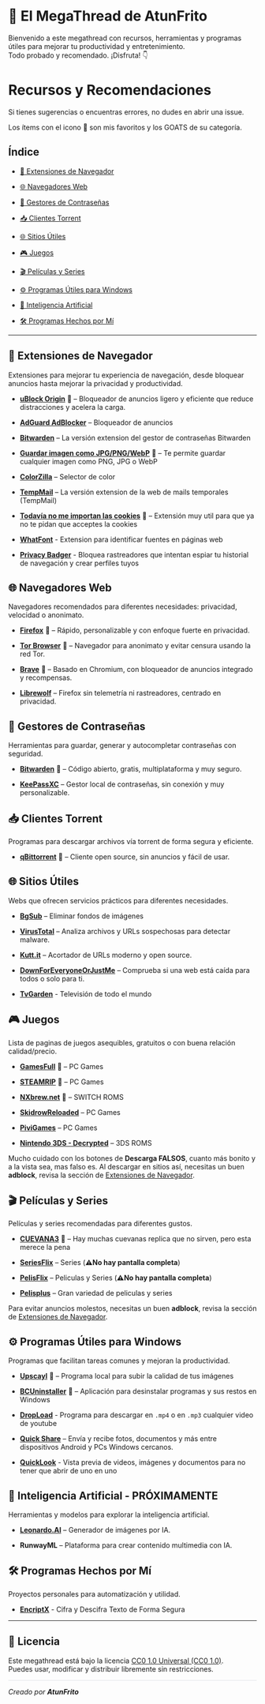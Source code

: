<h1>🚀 El MegaThread de AtunFrito</h1>

Bienvenido a este megathread con recursos, herramientas y programas útiles para mejorar tu productividad y entretenimiento.  
Todo probado y recomendado. ¡Disfruta! 👇


# Recursos y Recomendaciones

Si tienes sugerencias o encuentras errores, no dudes en abrir una issue.

Los ítems con el icono 🐐 son mis favoritos y los GOATS de su categoría.



## Índice

- [🧩 Extensiones de Navegador](#-extensiones-de-navegador)
  
- [🌐 Navegadores Web](#-navegadores-web)
   
- [🔑 Gestores de Contraseñas](#-gestores-de-contraseñas)
  
- [📥 Clientes Torrent](#-clientes-torrent)
  
- [🌐 Sitios Útiles](#-sitios-útiles)
  
- [🎮 Juegos](#-juegos-recomendados)
  
- [🎬 Películas y Series](#-películas-y-series)
  
- [⚙️ Programas Útiles para Windows](#️-programas-útiles-para-windows)
  
- [🤖 Inteligencia Artificial](#-inteligencia-artificial)
  
- [🛠 Programas Hechos por Mí](#-programas-hechos-por-mí)
  

---


## 🧩 Extensiones de Navegador

Extensiones para mejorar tu experiencia de navegación, desde bloquear anuncios hasta mejorar la privacidad y productividad.

- [**uBlock Origin**](https://chromewebstore.google.com/detail/ublock-origin/cjpalhdlnbpafiamejdnhcphjbkeiagm) 🐐 – Bloqueador de anuncios ligero y eficiente que reduce distracciones y acelera la carga.

- [**AdGuard AdBlocker**](https://chromewebstore.google.com/detail/adguard-adblocker/bgnkhhnnamicmpeenaelnjfhikgbkllg) – Bloqueador de anuncios 

- [**Bitwarden**](https://chromewebstore.google.com/detail/bitwarden-administrador-d/nngceckbapebfimnlniiiahkandclblb) – La versión extension del gestor de contraseñas Bitwarden

- [**Guardar imagen como JPG/PNG/WebP**](https://chromewebstore.google.com/detail/guardar-imagen-como-jpgpn/gabfmnliflodkdafenbcpjdlppllnemd) 🐐 – Te permite guardar cualquier imagen como PNG, JPG o WebP

- [**ColorZilla**](https://chromewebstore.google.com/detail/colorzilla/bhlhnicpbhignbdhedgjhgdocnmhomnp) – Selector de color

- [**TempMail**](https://chromewebstore.google.com/detail/temp-mail-desechable-emai/inojafojbhdpnehkhhfjalgjjobnhomj) – La versión extension de la web de mails temporales (TempMail)

- [**Todavía no me importan las cookies**](https://chromewebstore.google.com/detail/todav%C3%ADa-no-me-importan-la/edibdbjcniadpccecjdfdjjppcpchdlm) 🐐 – Extensión muy util para que ya no te pidan que acceptes la cookies

- [**WhatFont**](https://chromewebstore.google.com/detail/whatfont/jabopobgcpjmedljpbcaablpmlmfcogm) - Extension para identificar fuentes en páginas web

- [**Privacy Badger**](https://chromewebstore.google.com/detail/Privacy%20Badger/pkehgijcmpdhfbdbbnkijodmdjhbjlgp) - Bloquea rastreadores que intentan espiar tu historial de navegación y crear perfiles tuyos



## 🌐 Navegadores Web

Navegadores recomendados para diferentes necesidades: privacidad, velocidad o anonimato.

- [**Firefox**](https://www.mozilla.org/es-ES/firefox/new/) 🐐 – Rápido, personalizable y con enfoque fuerte en privacidad.

- [**Tor Browser**](https://www.torproject.org/es/download/) 🐐 – Navegador para anonimato y evitar censura usando la red Tor.

- [**Brave**](https://brave.com/es/) 🐐 – Basado en Chromium, con bloqueador de anuncios integrado y recompensas.

- [**Librewolf**](https://librewolf.net/) – Firefox sin telemetría ni rastreadores, centrado en privacidad.



## 🔑 Gestores de Contraseñas

Herramientas para guardar, generar y autocompletar contraseñas con seguridad.

- [**Bitwarden**](https://bitwarden.com/es-la/) 🐐 – Código abierto, gratis, multiplataforma y muy seguro.

- [**KeePassXC**](https://keepassxc.org/) – Gestor local de contraseñas, sin conexión y muy personalizable.



## 📥 Clientes Torrent

Programas para descargar archivos vía torrent de forma segura y eficiente.

- [**qBittorrent**](https://www.qbittorrent.org/) 🐐 – Cliente open source, sin anuncios y fácil de usar.



## 🌐 Sitios Útiles

Webs que ofrecen servicios prácticos para diferentes necesidades.

- [**BgSub**](https://bgsub.com/webapp/) – Eliminar fondos de imágenes

- [**VirusTotal**](https://www.virustotal.com/gui/home/upload) – Analiza archivos y URLs sospechosas para detectar malware.

- [**Kutt.it**](https://kutt.it/) – Acortador de URLs moderno y open source.

- [**DownForEveryoneOrJustMe**](https://downforeveryoneorjustme.com/) – Comprueba si una web está caída para todos o solo para ti.

- [**TvGarden**](https://tv.garden/) - Televisión de todo el mundo



## 🎮 Juegos

Lista de paginas de juegos asequibles, gratuitos o con buena relación calidad/precio.

- [**GamesFull**](https://gamesfull.app/) 🐐 – PC Games

- [**STEAMRIP**](https://steamrip.com/) 🐐 – PC Games
  
- [**NXbrew.net**](https://nxbrew.net/) 🐐 – SWITCH ROMS

- [**SkidrowReloaded**](https://www.skidrowreloaded.com/) – PC Games

- [**PiviGames**](https://pivigames.blog/) – PC Games

- [**Nintendo 3DS - Decrypted**](https://myrient.erista.me/files/No-Intro/Nintendo%20-%20Nintendo%203DS%20(Decrypted)/) – 3DS ROMS

Mucho cuidado con los botones de **Descarga FALSOS**, cuanto más bonito y a la vista sea, mas falso es.
Al descargar en sitios así, necesitas un buen **adblock**, revisa la sección de [Extensiones de Navegador](#-extensiones-de-navegador).



## 🎬 Películas y Series

Películas y series recomendadas para diferentes gustos.

- [**CUEVANA3**](https://cuevana3cc.co/) 🐐 – Hay muchas cuevanas replica que no sirven, pero esta merece la pena

- [**SeriesFlix**](https://seriesflix.tel/) – Series (**⚠️No hay pantalla completa**)

- [**PelisFlix**](https://pelisflix1.lat/) – Peliculas y Series (**⚠️No hay pantalla completa**)

- [**Pelisplus**](https://pelisplus.in/) – Gran variedad de peliculas y series

Para evitar anuncios molestos, necesitas un buen **adblock**, revisa la sección de [Extensiones de Navegador](#-extensiones-de-navegador).




## ⚙️ Programas Útiles para Windows

Programas que facilitan tareas comunes y mejoran la productividad.

- [**Upscayl**](https://github.com/upscayl/upscayl) 🐐 – Programa local para subir la calidad de tus imágenes

- [**BCUninstaller**](https://www.bcuninstaller.com/) 🐐 –  Aplicación para desinstalar programas y sus restos en Windows

- [**DropLoad**](https://github.com/Mayonesa7272/DropLoad/releases/tag/v1.0.0) - Programa para descargar en `.mp4` o en `.mp3` cualquier video de youtube

- [**Quick Share**](https://www.android.com/intl/es_es/better-together/quick-share-app/) – Envía y recibe fotos, documentos y más entre dispositivos Android y PCs Windows cercanos.

- [**QuickLook**](https://apps.microsoft.com/detail/9nv4bs3l1h4s?hl=es-ES&gl=ES) - Vista previa de videos, imágenes y documentos para no tener que abrir de uno en uno



## 🤖 Inteligencia Artificial - PRÓXIMAMENTE

Herramientas y modelos para explorar la inteligencia artificial.

- [**Leonardo.AI**](https://app.leonardo.ai/image-generation/) – Generador de imágenes por IA.

- **RunwayML** – Plataforma para crear contenido multimedia con IA.



## 🛠 Programas Hechos por Mí 

Proyectos personales para automatización y utilidad.

- [**EncriptX**](https://github.com/atunfrito/encriptx) - Cifra y Descifra Texto de Forma Segura


---


## 📜 Licencia

Este megathread está bajo la licencia [CC0 1.0 Universal (CC0 1.0)](./CC0-1.0.txt).  
Puedes usar, modificar y distribuir libremente sin restricciones.

<hr style="height:1px; border:none; background-color:#e1e4e8; margin:1em 0;" />

*Creado por **AtunFrito***

